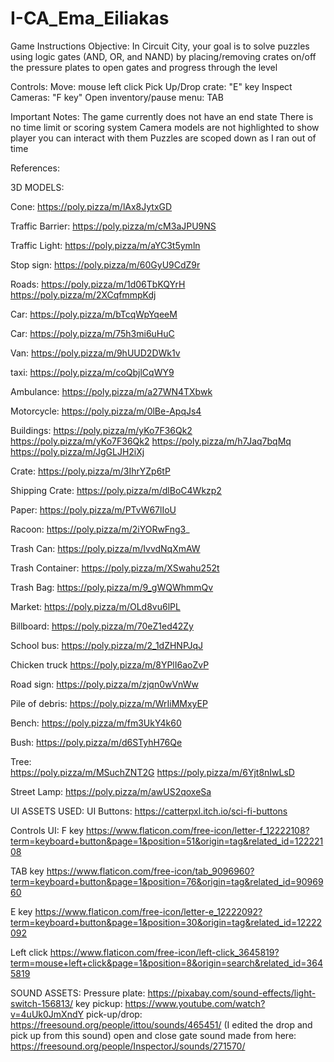 # I-CA_Ema_Eiliakas

Game Instructions
Objective:
In Circuit City, your goal is to solve puzzles using logic gates (AND, OR, and NAND) by placing/removing crates on/off the pressure plates to open gates and progress through the level

Controls:
Move: mouse left click
Pick Up/Drop crate: "E" key
Inspect Cameras: "F key" 
Open inventory/pause menu: TAB

Important Notes:
The game currently does not have an end state
There is no time limit or scoring system
Camera models are not highlighted to show player you can interact with them
Puzzles are scoped down as I ran out of time

References:

3D MODELS:

Cone: https://poly.pizza/m/lAx8JytxGD 

Traffic Barrier: https://poly.pizza/m/cM3aJPU9NS 

Traffic Light: https://poly.pizza/m/aYC3t5ymln 

Stop sign: https://poly.pizza/m/60GyU9CdZ9r 

Roads: 
https://poly.pizza/m/1d06TbKQYrH 
https://poly.pizza/m/2XCqfmmpKdj 

Car: https://poly.pizza/m/bTcqWpYqeeM 

Car: https://poly.pizza/m/75h3mi6uHuC 

Van: https://poly.pizza/m/9hUUD2DWk1v 

taxi: https://poly.pizza/m/coQbjlCqWY9 

Ambulance: https://poly.pizza/m/a27WN4TXbwk 

Motorcycle: https://poly.pizza/m/0lBe-ApqJs4 

Buildings: 
https://poly.pizza/m/yKo7F36Qk2
https://poly.pizza/m/yKo7F36Qk2
https://poly.pizza/m/h7Jaq7bqMq
https://poly.pizza/m/JgGLJH2iXj

Crate: https://poly.pizza/m/3IhrYZp6tP 

Shipping Crate: https://poly.pizza/m/dlBoC4Wkzp2 

Paper: https://poly.pizza/m/PTvW67lIoU 

Racoon: https://poly.pizza/m/2iYORwFng3_ 

Trash Can: https://poly.pizza/m/IvvdNqXmAW 

Trash Container: https://poly.pizza/m/XSwahu252t 

Trash Bag: https://poly.pizza/m/9_gWQWhmmQv 

Market: https://poly.pizza/m/OLd8vu6lPL 

Billboard: https://poly.pizza/m/70eZ1ed42Zy 

School bus: https://poly.pizza/m/2_1dZHNPJqJ 

Chicken truck https://poly.pizza/m/8YPlI6aoZvP 

Road sign: https://poly.pizza/m/zjqn0wVnWw 

Pile of debris: https://poly.pizza/m/WrIiMMxyEP 

Bench: https://poly.pizza/m/fm3UkY4k60 

Bush: https://poly.pizza/m/d6STyhH76Qe 

Tree:  
https://poly.pizza/m/MSuchZNT2G 
https://poly.pizza/m/6Yjt8nIwLsD 

Street Lamp: 
https://poly.pizza/m/awUS2qoxeSa 


UI ASSETS USED:
UI Buttons: https://catterpxl.itch.io/sci-fi-buttons 

Controls UI: 
F key https://www.flaticon.com/free-icon/letter-f_12222108?term=keyboard+button&page=1&position=51&origin=tag&related_id=12222108 

TAB key https://www.flaticon.com/free-icon/tab_9096960?term=keyboard+button&page=1&position=76&origin=tag&related_id=9096960 

E key https://www.flaticon.com/free-icon/letter-e_12222092?term=keyboard+button&page=1&position=30&origin=tag&related_id=12222092 

Left click https://www.flaticon.com/free-icon/left-click_3645819?term=mouse+left+click&page=1&position=8&origin=search&related_id=3645819 

SOUND ASSETS:
Pressure plate: https://pixabay.com/sound-effects/light-switch-156813/
key pickup: https://www.youtube.com/watch?v=4uUk0JmXndY
pick-up/drop: https://freesound.org/people/ittou/sounds/465451/ (I edited the drop and pick up from this sound)
open and close gate sound made from here: https://freesound.org/people/InspectorJ/sounds/271570/



 
